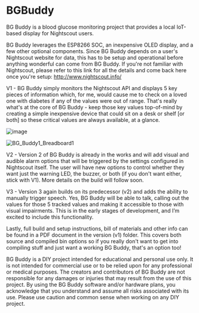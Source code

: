 # BGBuddy
BG Buddy is a blood glucose monitoring project that provides a local IoT-based display for Nightscout users.

BG Buddy leverages the ESP8266 SOC, an inexpensive OLED display, and a few other optional components. Since BG Buddy depends on a user's Nightscout website for data, this has to be setup and operational before anything wonderful can come from BG Buddy. If you're not familiar with Nightscout, please refer to this link for all the details and come back here once you're setup: http://www.nightscout.info/

V1 - BG Buddy simply monitors the Nightscout API and displays 5 key pieces of information which, for me, would cause me to check on a loved one with diabetes if any of the values were out of range. That's really what's at the core of BG Buddy - keep those key values top-of-mind by creating a simple inexpensive device that could sit on a desk or shelf [or both] so these critical values are always available, at a glance.

![image](https://user-images.githubusercontent.com/11561147/206937646-eebd5c93-2601-4517-baed-061cf33e25ca.png)

![BG_Buddy1_Breadboard1](https://user-images.githubusercontent.com/11561147/208538830-5ceb35ea-0ee1-4cdb-b980-db8bcfabd936.jpg)

V2 - Version 2 of BG Buddy is already in the works and will add visual and audible alarm options that will be triggered by the settings configured in Nightscout itself. The user will have new options to control whether they want just the warning LED, the buzzer, or both (if you don't want either, stick with V1). More details on the build will follow soon.

V3 - Version 3 again builds on its predecessor (v2) and adds the ability to manually trigger speech. Yes, BG Buddy will be able to talk, calling out the values for those 5 tracked values and making it accessible to those with visual impairments. This is in the early stages of development, and I’m excited to include this functionality.

Lastly, full build and setup instructions, bill of materials and other info can be found in a PDF document in the version (v1) folder. This covers both source and compiled bin options so if you really don't want to get into compiling stuff and just want a working BG Buddy, that's an option too!

BG Buddy is a DIY project intended for educational and personal use only. It is not intended for commercial use or to be relied upon for any professional or medical purposes. The creators and contributors of BG Buddy are not responsible for any damages or injuries that may result from the use of this project. By using the BG Buddy software and/or hardware plans, you acknowledge that you understand and assume all risks associated with its use. Please use caution and common sense when working on any DIY project.
